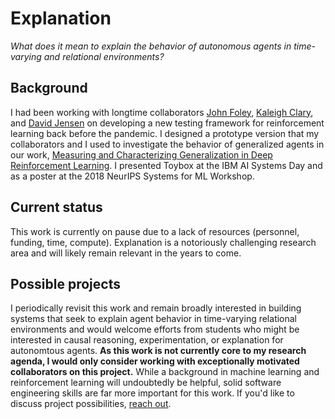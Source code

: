 # Explanation

_What does it mean to explain the behavior of autonomous agents in time-varying and relational environments?_

## Background

I had been working with longtime collaborators [John Foley](https://jjfoley.me/), [Kaleigh Clary](https://cs.umass.edu/~kclary), and [David Jensen](https://cs.umass.edu/~jensen) on developing a new testing framework for reinforcement learning back before the pandemic. I designed a prototype version that my collaborators and I used to investigate the behavior of generalized agents in our work, [Measuring and Characterizing Generalization in Deep Reinforcement Learning](https://arxiv.org/pdf/1812.02868.pdf). I presented Toybox at the IBM AI Systems Day and as a poster at the 2018 NeurIPS Systems for ML Workshop. 

## Current status

This work is currently on pause due to a lack of resources (personnel, funding, time, compute). Explanation is a notoriously challenging research area and will likely remain relevant in the years to come.

## Possible projects

I periodically revisit this work and remain broadly interested in building systems that seek to explain agent behavior in time-varying relational environments and would welcome efforts from students who might be interested in causal reasoning, experimentation, or explanation for autonomtous agents. **As this work is not currently core to my research agenda, I would only consider working with exceptionally motivated collaborators on this project.** While a background in machine learning and reinforcement learning will undoubtedly be helpful, solid software engineering skills are far more important for this work. If you'd like to discuss project possibilities, [reach out](mailto:e.tosch@northeastern.edu).